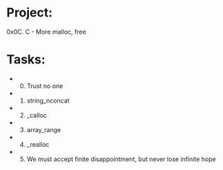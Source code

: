 # Project:
0x0C. C - More malloc, free

# Tasks:
- 0. Trust no one
- 1. string_nconcat
- 2. _calloc
- 3. array_range
- 4. _realloc
- 5. We must accept finite disappointment, but never lose infinite hope
